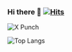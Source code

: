 ### Hi there 👋 [![Hits](https://hits.seeyoufarm.com/api/count/incr/badge.svg?url=https%3A%2F%2Fgithub.com%2Fmrdhanz&count_bg=%23742290&title_bg=%23333333&icon=mastodon.svg&icon_color=%23D30000&title=mrdhanz&edge_flat=true)](https://hits.seeyoufarm.com)

![X Punch](https://github-readme-stats-one-bice.vercel.app/api?username=mrdhanz&show_icons=true&include_all_commits=true&count_private=true&role=OWNER,ORGANIZATION_MEMBER,COLLABORATOR&theme=dracula)

![Top Langs](https://github-readme-stats-one-bice.vercel.app/api/top-langs/?username=xpunch&hide=less,css&layout=compact&role=OWNER,ORGANIZATION_MEMBER,COLLABORATOR&theme=dracula)
